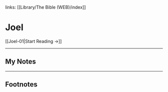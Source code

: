 links: [[Library/The Bible (WEB)/index]]
# Joel

[[Joel-01|Start Reading →]]

---
## My Notes

---
## Footnotes